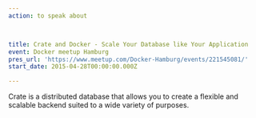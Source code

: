 ```yaml
---
action: to speak about



title: Crate and Docker - Scale Your Database like Your Application
event: Docker meetup Hamburg
pres_url: 'https://www.meetup.com/Docker-Hamburg/events/221545081/'
start_date: 2015-04-28T00:00:00.000Z

---
```


Crate is a distributed database that allows you to create a flexible and scalable backend suited to a wide variety of purposes.
